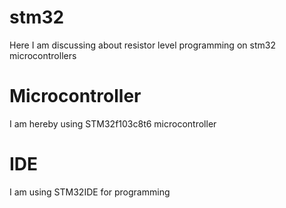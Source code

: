 # stm32
Here I am discussing about resistor level programming on stm32 microcontrollers
# Microcontroller
I am hereby using STM32f103c8t6 microcontroller
# IDE
I am using STM32IDE for programming
